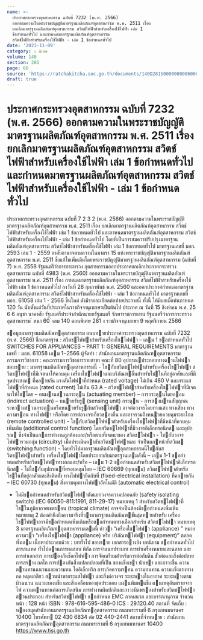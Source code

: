 ```yaml
---
name: >-
  ประกาศกระทรวงอุตสาหกรรม ฉบับที่ 7232 (พ.ศ. 2566)
  ออกตามความในพระราชบัญญัติมาตรฐานผลิตภัณฑ์อุตสาหกรรม พ.ศ. 2511 เรื่อง
  ยกเลิกมาตรฐานผลิตภัณฑ์อุตสาหกรรม สวิตช์ไฟฟ้าสำหรับเครื่องใช้ไฟฟ้า เล่ม 1
  ข้อกำหนดทั่วไป และกำหนดมาตรฐานผลิตภัณฑ์อุตสาหกรรม
  สวิตช์ไฟฟ้าสำหรับเครื่องใช้ไฟฟ้า - เล่ม 1 ข้อกำหนดทั่วไป
date: '2023-11-09'
category: ง พิเศษ
volume: 140
section: 281
page: 60
source: 'https://ratchakitcha.soc.go.th/documents/140D281S0000000006000.pdf'
draft: true
---
```


# ประกาศกระทรวงอุตสาหกรรม ฉบับที่ 7232 (พ.ศ. 2566) ออกตามความในพระราชบัญญัติมาตรฐานผลิตภัณฑ์อุตสาหกรรม พ.ศ. 2511 เรื่อง ยกเลิกมาตรฐานผลิตภัณฑ์อุตสาหกรรม สวิตช์ไฟฟ้าสำหรับเครื่องใช้ไฟฟ้า เล่ม 1 ข้อกำหนดทั่วไป และกำหนดมาตรฐานผลิตภัณฑ์อุตสาหกรรม สวิตช์ไฟฟ้าสำหรับเครื่องใช้ไฟฟ้า - เล่ม 1 ข้อกำหนดทั่วไป

ประกาศกระทรวงอุตสาหกรรม ฉบับที่ 7 2 3 2 (พ.ศ. 2566) ออกตามความในพระราชบัญญัติมาตรฐานผลิตภัณฑ์อุตสาหกรรม พ.ศ. 2511 เรื่อง ยกเลิกมาตรฐานผลิตภัณฑ์อุตสาหกรรม สวิตช์ไฟฟ้าสำหรับเครื่องใช้ไฟฟ้า เล่ม 1 ข้อกาหนดทั่วไป และกาหนดมาตรฐานผลิตภัณฑ์อุตสาหกรรม สวิตช์ไฟฟ้าสำหรับเครื่องใช้ไฟฟ้า - เล่ม 1 ข้อกำหนดทั่วไป โดยที่เป็นการสมควรปรับปรุงมาตรฐานผลิตภัณฑ์อุตสาหกรรม สวิตช์ไฟฟ้าสาหรับเครื่องใช้ไฟฟ้า เล่ม 1 ข้อกาหนดทั่วไป มาตรฐานเลขที่ มอก. 2593 เล่ม 1 - 2559 อาศัยอานาจตามความในมาตรา 15 แห่งพระราชบัญญัติมาตรฐานผลิตภัณฑ์อุตสาหกรรม พ.ศ. 2511 ซึ่งแก้ไขเพิ่มเติมโดยพระราชบัญญัติมาตรฐานผลิตภัณฑ์อุตสาหกรรม (ฉบับที่ 7) พ.ศ. 2558 รัฐมนตรีว่าการกระทรวง อุตสาหกรรมออกประกาศยกเลิกประกาศกระทรวงอุตสาหกรรม ฉบับที่ 4983 (พ.ศ. 2560) ออกตามความในพระราชบัญญัติมาตรฐานผลิตภัณฑ์อุตสาหกรรม พ.ศ. 2511 เรื่อง กาหนดมาตรฐานผลิตภัณฑ์อุตสาหกรรม สวิตช์ไฟฟ้าสาหรับเครื่องใช้ไฟฟ้า เล่ม 1 ข้อกาหนดทั่วไป ลงวันที่ 28 กุมภาพันธ์ พ.ศ. 2560 และออกประกาศกำหนดมาตรฐาน ผลิตภัณฑ์อุตสาหกรรม สวิตช์ไฟฟ้าสาหรับเครื่องใช้ไฟฟ้า - เล่ม 1 ข้อกาหนดทั่วไป มาตรฐานเลขที่ มอก. 61058 เล่ม 1 - 2566 ขึ้นใหม่ ดังมีรายละเอียดต่อท้ายประกาศนี้ ทั้งนี้ ให้มีผลเมื่อพ้นกาหนด 120 วัน นับตั้งแต่วันที่ประกาศในราชกิจจานุเบกษาเป็นต้นไป ประกาศ ณ วันที่ 15 สิงหำคม พ.ศ. 25 6 6 อนุชา นาคาศัย รัฐมนตรีประจำสำนักนายกรัฐมนตรี รักษาราชการแทน รัฐมนตรีว่าการกระทรวงอุตสาหกรรม ้ หนา 60 ่ เลม 140 ตอนพิเศษ 281 ง ราชกิจจานุเบกษา 9 พฤศจิกายน 2566

ขอมูลมาตรฐานผลิตภัณฑอุตสาหกรรม แนบทายประกาศกระทรวงอุตสาหกรรม ฉบับที่ 7232 (พ.ศ. 2566) ชื่อมาตรฐาน : สวิตชไฟฟาสําหรับเครื่องใชไฟฟา – เลม 1 ขอกําหนดทั่วไป SWITCHES FOR APPLIANCES – PART 1: GENERAL REQUIREMENTS มาตรฐานเลขที่ : มอก. 61058 เลม 1−2566 ผู้จัดทํา : สํานักงานมาตรฐานผลิตภัณฑอุตสาหกรรม กรรมการวิชาการ : คณะกรรมการวิชาการรายสาขา คณะที่ 80 อุปกรณประกอบทางดานไฟฟา ขอบขาย : มาตรฐานผลิตภัณฑอุตสาหกรรมนี้ - ใชกับสวิตชไฟฟาสําหรับเครื่องใชไฟฟา สวิตชไฟฟาที่มีเจตนาให้ควบคุม เครื่องใชไฟฟาและบริภัณฑอื่นสําหรับใชในที่อยู่อาศัยและที่มีจุดประสงค ที่คลายกัน แรงดันไฟฟาที่กําหนด (rated voltage) ไม่เกิน 480 V และกระแสไฟฟาที่กําหนด (rated current) ไม่เกิน 63 A - สวิตชไฟฟาสําหรับเครื่องใชไฟฟาที่มีเจตนาให้ใชโดย – คนผานสวนกระตุน (actuating member) – การกระตุนโดยออม (indirect actuation) – หนวยรับรู (sensing unit) กระตุน - การสงผานสัญญาณระหวางสวนกระตุนหรือหนวยรับรูกับสวิตชไฟฟา อาจต่อวงจรโดยทางแสง ทางเสียง ทางความรอน ทางไฟฟา หรือโดย การต่อวงจรเกี่ยวของอื่น และอาจรวมถึงหนวยควบคุมระยะไกล (remote controlled unit) - ใชกับสวิตชไฟฟาสําหรับเครื่องใชไฟฟาที่มีหน้าที่ควบคุมเพิ่มเติม (additional control function) โดยสวิตชไฟฟาที่มีวงจรอิเล็กทรอนิกส และอุปกรณ ซึ่งจําเป็นแกการทํางานถูกต้องและ/หรือตามที่เจตนาของ สวิตชไฟฟา - ใชกับวงจรไฟฟารวมกลุ่ม (circuitry) เมื่อประเมินคากับสวิตชไฟฟาและ จําเป็นแกหน้าที่สวิตช (switching function) - โดยทั่วไปมาตรฐานผลิตภัณฑอุตสาหกรรมนี้ใชกับสวิตชไฟฟาสําหรับ เครื่องใชไฟฟาโดยประกอบกับมาตรฐานเลมดังนี้ – เลม 1-1 ขอกําหนดสําหรับสวิตชไฟฟาทางกลและ/หรือ – เลม 1-2 ขอกําหนดสําหรับสวิตชไฟฟาอิเล็กทรอนิกส - ไม่ใชกับอุปกรณที่ครอบคลุมโดย – IEC 60669 (ทุกเลม) สวิตชไฟฟาสําหรับใชในที่อยู่อาศัยและสิ่งติดตั้ง ทางไฟฟายึดกับที่ (fixed-electrical installation) ที่คลายกัน – IEC 60730 (ทุกเลม) สิ่งควบคุมทางไฟฟาอัตโนมัติ (automatic electrical control)

- ไม่มีขอกําหนดสําหรับสวิตชไฟฟาตัดแยกวงจรความปลอดภัย (safety isolating switch) (IEC 60050-811:1991, 811-29-17) หมายเหตุ 1 สําหรับสวิตชไฟฟาที่ใชในภูมิอากาศเขตรอน (tropical climate) อาจจําเป็นต้องมีขอกําหนดเพิ่มเติม หมายเหตุ 2 ต้องคํานึงถึงความจริงที่วามาตรฐานผลิตภัณฑขั้นสุดทายสําหรับ เครื่องใชไฟฟาอาจมีขอกําหนดเพิ่มเติมหรือขอกําหนดทางเลือกสําหรับ สวิตชไฟฟา หมายเหตุ 3 มาตรฐานผลิตภัณฑอุตสาหกรรมเลมนี้ คําวา “เครื่องใชไฟฟา (appliance) ” หมายความวา “เครื่องใชไฟฟา (appliance) หรือ บริภัณฑไฟฟา (equipment)” ตลอดทั้งเลม เนื้อหาประกอบด้วย : บททั่วไป ขอบขาย เอกสารอางอิง บทนิยาม ขอกําหนดทั่วไป สารสนเทศ ทั่วไปดานการทดสอบ พิกัด การจําแนกประเภท การทําเครื่องหมายและฉลาก และการทําเอกสาร การปองกันช็อกไฟฟา การจัดเตรียมสําหรับการต่อกับดิน ขั้วต่อและสิ่งต่อปลาย การสราง กลไก การปองกันสิ่งแปลกปลอมที่เป็น ของแข็งเขา น้ําเขา และภาวะชื้น ความตานทานฉนวนและความทน ไดอิเล็กทริก การเกิดความรอน ความทนทาน ความแข็งแรงทางกล หมุดเกลียว สวนนําพากระแสไฟฟา และสิ่งต่อวงจร ระยะหางในอากาศ ระยะหางตามผิวฉนวน ฉนวนของแข็ง และสิ่งเคลือบของชุดประกอบ แผนพิมพแข็ง ตนเหตุอันตรายจากไฟ ความตานทานต่อการเกิดสนิม การทํางานผิดปกติและภาวะผิดพรองสําหรับสวิตชไฟฟา สวนประกอบ สําหรับสวิตชไฟฟา ขอกําหนด EMC ภาคผนวก และบรรณานุกรม จํานวนหน้า : 128 หน้า ISBN : 978-616-595-486-0 ICS : 29.120.40 สถานที่ จัดเก็บ : หองสมุดสํานักงานมาตรฐานผลิตภัณฑอุตสาหกรรม ถนนพระรามที่ 6 กรุงเทพมหานคร 10400 โทรศัพท 02 430 6834 ต่อ 02 440-2441 สถานที่จําหนาย : สํานักงานมาตรฐานผลิตภัณฑอุตสาหกรรม ถนนพระรามที่ 6 กรุงเทพมหานคร 10400 https://www.tisi.go.th
